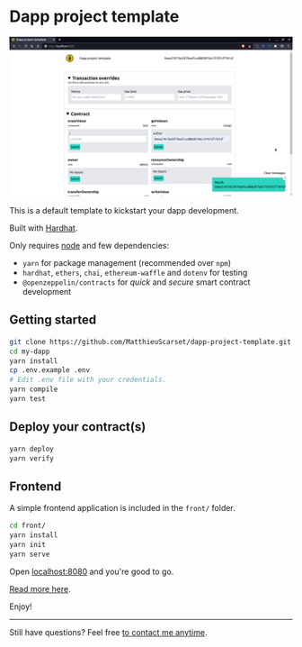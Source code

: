 # Dapp project template

![Frontend screenshot](/front/assets/screenshot.png)

This is a default template to kickstart your dapp development.

Built with [Hardhat](https://hardhat.org/). 

Only requires [node](https://nodejs.org/en/download/) and few dependencies:

- `yarn` for package management (recommended over `npm`)
- `hardhat`, `ethers`, `chai`, `ethereum-waffle` and `dotenv` for testing 
- `@openzeppelin/contracts` for *quick* and *secure* smart contract development

## Getting started

```bash
git clone https://github.com/MatthieuScarset/dapp-project-template.git my-dapp
cd my-dapp
yarn install
cp .env.example .env
# Edit .env file with your credentials.
yarn compile
yarn test
```

## Deploy your contract(s)

```bash
yarn deploy 
yarn verify
```


## Frontend

A simple frontend application is included in the `front/` folder.

```bash
cd front/
yarn install
yarn init 
yarn serve
```

Open [localhost:8080](http://localhost:8080) and you're good to go.

[Read more here](front/README.md).

Enjoy!

---

Still have questions? Feel free [to contact me anytime](humans.txt).
